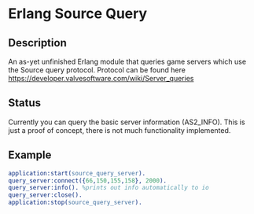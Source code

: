 # Erlang Source Query

## Description
An as-yet unfinished Erlang module that queries game servers which use the Source query protocol. Protocol can be found here https://developer.valvesoftware.com/wiki/Server_queries

## Status
Currently you can query the basic server information (AS2_INFO). This is just a proof of concept, there is not much functionality implemented.


## Example
```erlang
application:start(source_query_server).
query_server:connect({66,150,155,158}, 2000).
query_server:info(). %prints out info automatically to io
query_server:close().
application:stop(source_query_server).
```
